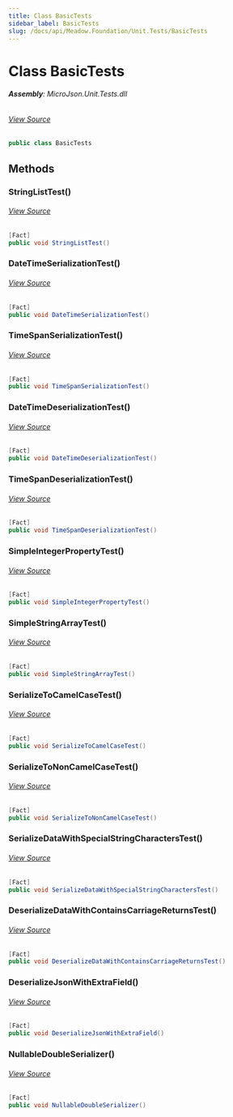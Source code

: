 ```yaml
---
title: Class BasicTests
sidebar_label: BasicTests
slug: /docs/api/Meadow.Foundation/Unit.Tests/BasicTests
---
```

# Class BasicTests


###### **Assembly**: MicroJson.Unit.Tests.dll
###### [View Source](https://github.com/WildernessLabs/Meadow.Foundation.git/blob/develop/Source/Meadow.Foundation.Libraries_and_Frameworks/Serialization.MicroJson/Tests/MicroJson.Unit.Tests/BasicTests.cs#L8)
```csharp title="Declaration"
public class BasicTests
```
## Methods
### StringListTest()

###### [View Source](https://github.com/WildernessLabs/Meadow.Foundation.git/blob/develop/Source/Meadow.Foundation.Libraries_and_Frameworks/Serialization.MicroJson/Tests/MicroJson.Unit.Tests/BasicTests.cs#L10)
```csharp title="Declaration"
[Fact]
public void StringListTest()
```
### DateTimeSerializationTest()

###### [View Source](https://github.com/WildernessLabs/Meadow.Foundation.git/blob/develop/Source/Meadow.Foundation.Libraries_and_Frameworks/Serialization.MicroJson/Tests/MicroJson.Unit.Tests/BasicTests.cs#L32)
```csharp title="Declaration"
[Fact]
public void DateTimeSerializationTest()
```
### TimeSpanSerializationTest()

###### [View Source](https://github.com/WildernessLabs/Meadow.Foundation.git/blob/develop/Source/Meadow.Foundation.Libraries_and_Frameworks/Serialization.MicroJson/Tests/MicroJson.Unit.Tests/BasicTests.cs#L55)
```csharp title="Declaration"
[Fact]
public void TimeSpanSerializationTest()
```
### DateTimeDeserializationTest()

###### [View Source](https://github.com/WildernessLabs/Meadow.Foundation.git/blob/develop/Source/Meadow.Foundation.Libraries_and_Frameworks/Serialization.MicroJson/Tests/MicroJson.Unit.Tests/BasicTests.cs#L72)
```csharp title="Declaration"
[Fact]
public void DateTimeDeserializationTest()
```
### TimeSpanDeserializationTest()

###### [View Source](https://github.com/WildernessLabs/Meadow.Foundation.git/blob/develop/Source/Meadow.Foundation.Libraries_and_Frameworks/Serialization.MicroJson/Tests/MicroJson.Unit.Tests/BasicTests.cs#L91)
```csharp title="Declaration"
[Fact]
public void TimeSpanDeserializationTest()
```
### SimpleIntegerPropertyTest()

###### [View Source](https://github.com/WildernessLabs/Meadow.Foundation.git/blob/develop/Source/Meadow.Foundation.Libraries_and_Frameworks/Serialization.MicroJson/Tests/MicroJson.Unit.Tests/BasicTests.cs#L108)
```csharp title="Declaration"
[Fact]
public void SimpleIntegerPropertyTest()
```
### SimpleStringArrayTest()

###### [View Source](https://github.com/WildernessLabs/Meadow.Foundation.git/blob/develop/Source/Meadow.Foundation.Libraries_and_Frameworks/Serialization.MicroJson/Tests/MicroJson.Unit.Tests/BasicTests.cs#L122)
```csharp title="Declaration"
[Fact]
public void SimpleStringArrayTest()
```
### SerializeToCamelCaseTest()

###### [View Source](https://github.com/WildernessLabs/Meadow.Foundation.git/blob/develop/Source/Meadow.Foundation.Libraries_and_Frameworks/Serialization.MicroJson/Tests/MicroJson.Unit.Tests/BasicTests.cs#L138)
```csharp title="Declaration"
[Fact]
public void SerializeToCamelCaseTest()
```
### SerializeToNonCamelCaseTest()

###### [View Source](https://github.com/WildernessLabs/Meadow.Foundation.git/blob/develop/Source/Meadow.Foundation.Libraries_and_Frameworks/Serialization.MicroJson/Tests/MicroJson.Unit.Tests/BasicTests.cs#L148)
```csharp title="Declaration"
[Fact]
public void SerializeToNonCamelCaseTest()
```
### SerializeDataWithSpecialStringCharactersTest()

###### [View Source](https://github.com/WildernessLabs/Meadow.Foundation.git/blob/develop/Source/Meadow.Foundation.Libraries_and_Frameworks/Serialization.MicroJson/Tests/MicroJson.Unit.Tests/BasicTests.cs#L158)
```csharp title="Declaration"
[Fact]
public void SerializeDataWithSpecialStringCharactersTest()
```
### DeserializeDataWithContainsCarriageReturnsTest()

###### [View Source](https://github.com/WildernessLabs/Meadow.Foundation.git/blob/develop/Source/Meadow.Foundation.Libraries_and_Frameworks/Serialization.MicroJson/Tests/MicroJson.Unit.Tests/BasicTests.cs#L188)
```csharp title="Declaration"
[Fact]
public void DeserializeDataWithContainsCarriageReturnsTest()
```
### DeserializeJsonWithExtraField()

###### [View Source](https://github.com/WildernessLabs/Meadow.Foundation.git/blob/develop/Source/Meadow.Foundation.Libraries_and_Frameworks/Serialization.MicroJson/Tests/MicroJson.Unit.Tests/BasicTests.cs#L204)
```csharp title="Declaration"
[Fact]
public void DeserializeJsonWithExtraField()
```
### NullableDoubleSerializer()

###### [View Source](https://github.com/WildernessLabs/Meadow.Foundation.git/blob/develop/Source/Meadow.Foundation.Libraries_and_Frameworks/Serialization.MicroJson/Tests/MicroJson.Unit.Tests/BasicTests.cs#L211)
```csharp title="Declaration"
[Fact]
public void NullableDoubleSerializer()
```
